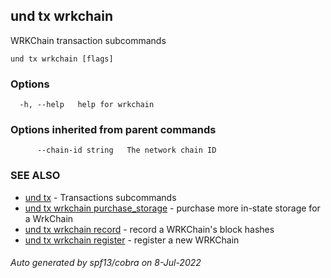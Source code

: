 ## und tx wrkchain

WRKChain transaction subcommands

```
und tx wrkchain [flags]
```

### Options

```
  -h, --help   help for wrkchain
```

### Options inherited from parent commands

```
      --chain-id string   The network chain ID
```

### SEE ALSO

* [und tx](und_tx.md)	 - Transactions subcommands
* [und tx wrkchain purchase_storage](und_tx_wrkchain_purchase_storage.md)	 - purchase more in-state storage for a WrkChain
* [und tx wrkchain record](und_tx_wrkchain_record.md)	 - record a WRKChain's block hashes
* [und tx wrkchain register](und_tx_wrkchain_register.md)	 - register a new WRKChain

###### Auto generated by spf13/cobra on 8-Jul-2022
